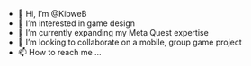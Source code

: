 - 👋 Hi, I’m @KibweB
- 👀 I’m interested in game design
- 🌱 I’m currently expanding my Meta Quest expertise
- 💞️ I’m looking to collaborate on a mobile, group game project
- 📫 How to reach me ...

<!---
KibweB/KibweB is a ✨ special ✨ repository because its `README.md` (this file) appears on your GitHub profile.
You can click the Preview link to take a look at your changes.
--->

